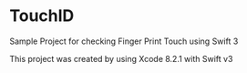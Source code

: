 # TouchID
Sample Project for checking Finger Print Touch using Swift 3

This project was created by using Xcode 8.2.1 with Swift v3
